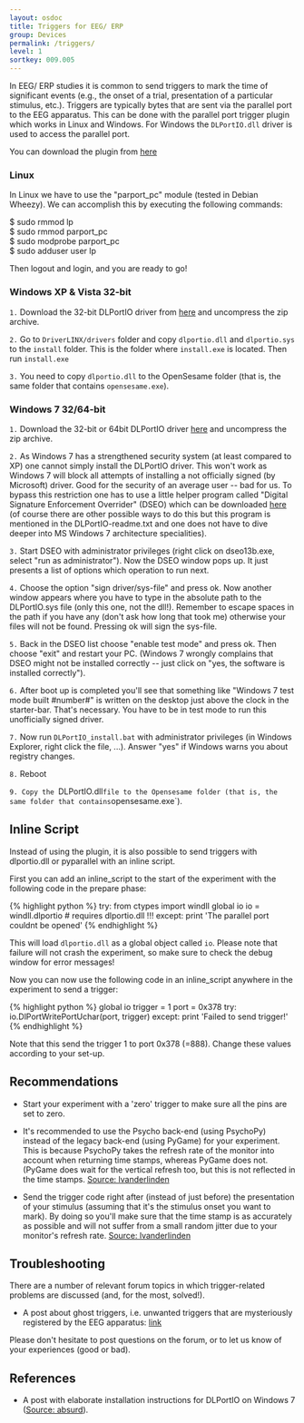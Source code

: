 ```yaml
---
layout: osdoc
title: Triggers for EEG/ ERP
group: Devices
permalink: /triggers/
level: 1
sortkey: 009.005
---
```


In EEG/ ERP studies it is common to send triggers to mark the time of significant events (e.g., the onset of a trial, presentation of a particular stimulus, etc.). Triggers are typically bytes that are sent via the parallel port to the EEG apparatus. This can be done with the parallel port trigger plugin which works in Linux and Windows. For Windows the `DLPortIO.dll` driver is used to access the parallel port. 
  
You can download the plugin from [here][plugin]  


### Linux ###

In Linux we have to use the "parport_pc" module (tested in Debian Wheezy). We can accomplish this by executing the following commands:

$ sudo rmmod lp  
$ sudo rmmod parport_pc  
$ sudo modprobe parport_pc  
$ sudo adduser user lp  

Then logout and login, and you are ready to go!  


### Windows XP & Vista 32-bit ###

`1.` Download the 32-bit DLPortIO driver from [here][win32-dll] and uncompress the zip archive.

`2.` Go to `DriverLINX/drivers` folder and copy `dlportio.dll` and `dlportio.sys` to the `install` folder. This is the folder  where `install.exe` is located. Then run `install.exe`

`3.` You need to copy `dlportio.dll` to the OpenSesame folder (that is, the same folder that contains `opensesame.exe`).


### Windows 7 32/64-bit ###

`1.` Download the 32-bit or 64bit DLPortIO driver [here][win7-dll] and uncompress the zip archive.  

`2.` As Windows 7 has a strengthened security system (at least compared to XP) one cannot simply install the DLPortIO driver. This won't work as Windows 7 will block all attempts of installing a not officially signed (by Microsoft) driver. Good for the security of an average user -- bad for us. 
To bypass this restriction one has to use a little helper program called "Digital Signature Enforcement Overrider" (DSEO) which can be downloaded [here][dseo] (of course there are other possible ways to do this but this program is mentioned in the DLPortIO-readme.txt and one does not have to dive deeper into MS Windows 7 architecture specialities).  

`3.` Start DSEO with administrator privileges (right click on dseo13b.exe, select "run as administrator"). Now the DSEO window pops up. It just presents a list of options which operation to run next.  

`4.` Choose the option "sign driver/sys-file" and press ok. Now another window appears where you have to type in the absolute path to the DLPortIO.sys file (only this one, not the dll!). Remember to escape spaces in the path if you have any (don't ask how long that took me) otherwise your files will not be found. Pressing ok will sign the sys-file.  

`5.` Back in the DSEO list choose "enable test mode" and press ok. Then choose "exit" and restart your PC. (Windows 7 wrongly complains that DSEO might not be installed correctly -- just click on "yes, the software is installed correctly").  

`6.` After boot up is completed you'll see that something like "Windows 7 test mode built #number#" is written on the desktop just above the clock in the starter-bar. That's necessary. You have to be in test mode to run this unofficially signed driver.  

`7.` Now run `DLPortIO_install.bat` with administrator privileges (in Windows Explorer, right click the file, ...). Answer "yes" if Windows warns you about registry changes.  

`8.` Reboot  

`9. Copy the `DLPortIO.dll` file to the Opensesame folder (that is, the same folder that contains `opensesame.exe`).  


Inline Script
-------------

Instead of using the plugin, it is also possible to send triggers with dlportio.dll or pyparallel with an inline script. 

First you can add an inline_script to the start of the experiment with the following code in the prepare phase:

{% highlight python %}
try:
  from ctypes import windll
	global io
	io = windll.dlportio # requires dlportio.dll !!!
except:
	print 'The parallel port couldnt be opened'
{% endhighlight %}

This will load `dlportio.dll` as a global object called `io`. Please note that failure will not crash the experiment, so make sure to check the debug window for error messages!

Now you can now use the following code in an inline_script anywhere in the experiment to send a trigger:

{% highlight python %}
global io
trigger = 1
port = 0x378
try:
	io.DlPortWritePortUchar(port, trigger)
except:
	print 'Failed to send trigger!'
{% endhighlight %}

Note that this send the trigger 1 to port 0x378 (=888). Change these values according to your set-up.


Recommendations
---------------

- Start your experiment with a 'zero' trigger to make sure all the pins are set to zero.  

- It's recommended to use the Psycho back-end (using PsychoPy) instead of the legacy back-end (using PyGame) for your experiment. This is because PsychoPy takes the refresh rate of the monitor into account when returning time stamps, whereas PyGame does not. (PyGame does wait for the vertical refresh too, but this is not reflected in the time stamps. [Source: lvanderlinden][post-1]
    
- Send the trigger code right after (instead of just before) the presentation of your stimulus (assuming that it's the stimulus onset you want to mark). By doing so you'll make sure that the time stamp is as accurately as possible and will not suffer from a small random jitter due to your monitor's refresh rate. [Source: lvanderlinden][post-1]


Troubleshooting
---------------

There are a number of relevant forum topics in which trigger-related problems are discussed (and, for the most, solved!).

- A post about ghost triggers, i.e. unwanted triggers that are mysteriously registered by the EEG apparatus: [link][post-2]

Please don't hesitate to post questions on the forum, or to let us know of your experiences (good or bad).


References
----------

- A post with elaborate installation instructions for DLPortIO on Windows 7 ([Source: absurd][post-3]).

[win32-dll]: http://files.cogsci.nl/misc/dlportio.zip
[win7-dll]: http://real.kiev.ua/avreal/download/#DLPORTIO_TABLE
[plugin]: https://github.com/dev-jam/opensesame_plugin_parallel-port-trigger
[dseo]: http://www.ngohq.com/home.php?page=dseo
[post-1]: http://forum.cogsci.nl/index.php?p=/discussion/comment/748#Comment_748
[post-2]: http://forum.cogsci.nl/index.php?p=/discussion/comment/780#Comment_780
[post-3]: http://forum.cogsci.nl/index.php?p=/discussion/comment/745#Comment_745

